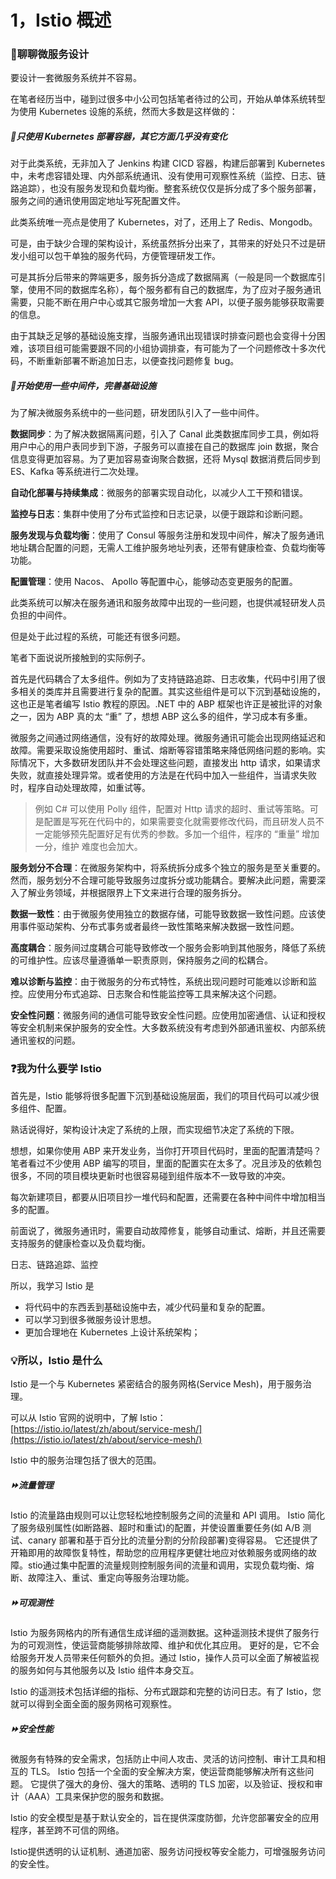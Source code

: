 # 1，Istio 概述



### 🚩聊聊微服务设计

要设计一套微服务系统并不容易。

在笔者经历当中，碰到过很多中小公司包括笔者待过的公司，开始从单体系统转型为使用 Kubernetes 设施的系统，然而大多数是这样做的：



##### 🥇只使用 Kubernetes 部署容器，其它方面几乎没有变化

对于此类系统，无非加入了 Jenkins 构建 CICD 容器，构建后部署到 Kubernetes 中，未考虑容错处理、内外部系统通讯、没有使用可观察性系统（监控、日志、链路追踪），也没有服务发现和负载均衡。整套系统仅仅是拆分成了多个服务部署，服务之间的通讯使用固定地址写死配置文件。

此类系统唯一亮点是使用了 Kubernetes，对了，还用上了 Redis、Mongodb。

可是，由于缺少合理的架构设计，系统虽然拆分出来了，其带来的好处只不过是研发小组可以包干单独的服务代码，方便管理研发工作。

可是其拆分后带来的弊端更多，服务拆分造成了数据隔离（一般是同一个数据库引擎，使用不同的数据库名称），每个服务都有自己的数据库，为了应对子服务通讯需要，只能不断在用户中心或其它服务增加一大套 API，以便子服务能够获取需要的信息。

由于其缺乏足够的基础设施支撑，当服务通讯出现错误时排查问题也会变得十分困难，该项目组可能需要跟不同的小组协调排查，有可能为了一个问题修改十多次代码，不断重新部署不断追加日志，以便查找问题修复 bug。



##### 🥈开始使用一些中间件，完善基础设施

为了解决微服务系统中的一些问题，研发团队引入了一些中间件。

**数据同步**：为了解决数据隔离问题，引入了 Canal 此类数据库同步工具，例如将用户中心的用户表同步到下游，子服务可以直接在自己的数据库 join 数据，聚合信息变得更加容易。为了更加容易查询聚合数据，还将 Mysql 数据消费后同步到 ES、Kafka 等系统进行二次处理。

**自动化部署与持续集成**：微服务的部署实现自动化，以减少人工干预和错误。

**监控与日志**：集群中使用了分布式监控和日志记录，以便于跟踪和诊断问题。

**服务发现与负载均衡**：使用了 Consul 等服务注册和发现中间件，解决了服务通讯地址耦合配置的问题，无需人工维护服务地址列表，还带有健康检查、负载均衡等功能。

**配置管理**：使用 Nacos、 Apollo 等配置中心，能够动态变更服务的配置。

此类系统可以解决在服务通讯和服务故障中出现的一些问题，也提供减轻研发人员负担的中间件。

但是处于此过程的系统，可能还有很多问题。

笔者下面说说所接触到的实际例子。

首先是代码耦合了太多组件。例如为了支持链路追踪、日志收集，代码中引用了很多相关的类库并且需要进行复杂的配置。其实这些组件是可以下沉到基础设施的，这也正是笔者编写 Istio 教程的原因。.NET 中的 ABP 框架也许正是被批评的对象之一，因为 ABP 真的太 “重” 了，想想 ABP 这么多的组件，学习成本有多重。



微服务之间通过网络通信，没有好的故障处理。微服务通讯可能会出现网络延迟和故障。需要采取设施使用超时、重试、熔断等容错策略来降低网络问题的影响。实际情况下，大多数研发团队并不会处理这些问题，直接发出 http 请求，如果请求失败，就直接处理异常。或者使用的方法是在代码中加入一些组件，当请求失败时，程序自动处理故障，如重试等。

> 例如 C# 可以使用 Polly 组件，配置对 Http 请求的超时、重试等策略。可是配置是写死在代码中的，如果需要变化就需要修改代码，而且研发人员不一定能够预先配置好足有优秀的参数。多加一个组件，程序的 “重量” 增加一分，维护 难度也会加大。

**服务划分不合理**：在微服务架构中，将系统拆分成多个独立的服务是至关重要的。然而，服务划分不合理可能导致服务过度拆分或功能耦合。要解决此问题，需要深入了解业务领域，并根据限界上下文来进行合理的服务拆分。

**数据一致性**：由于微服务使用独立的数据存储，可能导致数据一致性问题。应该使用事件驱动架构、分布式事务或者最终一致性策略来解决数据一致性问题。

**高度耦合**：服务间过度耦合可能导致修改一个服务会影响到其他服务，降低了系统的可维护性。应该尽量遵循单一职责原则，保持服务之间的松耦合。

**难以诊断与监控**：由于微服务的分布式特性，系统出现问题时可能难以诊断和监控。应使用分布式追踪、日志聚合和性能监控等工具来解决这个问题。

**安全性问题**：微服务间的通信可能导致安全性问题。应使用加密通信、认证和授权等安全机制来保护服务的安全性。大多数系统没有考虑到外部通讯鉴权、内部系统通讯鉴权的问题。



### ❓我为什么要学 Istio

首先是，Istio 能够将很多配置下沉到基础设施层面，我们的项目代码可以减少很多组件、配置。

熟话说得好，架构设计决定了系统的上限，而实现细节决定了系统的下限。

想想，如果你使用 ABP 来开发业务，当你打开项目代码时，里面的配置清楚吗？笔者看过不少使用 ABP 编写的项目，里面的配置实在太多了。况且涉及的依赖包很多，不同的项目模块更新时也很容易碰到组件版本不一致导致的冲突。



每次新建项目，都要从旧项目抄一堆代码和配置，还需要在各种中间件中增加相当多的配置。



前面说了，微服务通讯时，需要自动故障修复，能够自动重试、熔断，并且还需要支持服务的健康检查以及负载均衡。



日志、链路追踪、监控



所以，我学习 Istio 是

* 将代码中的东西丢到基础设施中去，减少代码量和复杂的配置。
* 可以学习到很多微服务设计思想。
* 更加合理地在 Kubernetes 上设计系统架构；



### 💡所以，Istio 是什么

Istio 是一个与 Kubernetes 紧密结合的服务网格(Service Mesh)，用于服务治理。

可以从 Istio 官网的说明中，了解 Istio：[https://istio.io/latest/zh/about/service-mesh/](https://istio.io/latest/zh/about/service-mesh/)

Istio 中的服务治理包括了很大的范围。



##### ⏩流量管理

Istio 的流量路由规则可以让您轻松地控制服务之间的流量和 API 调用。 Istio 简化了服务级别属性(如断路器、超时和重试)的配置，并使设置重要任务(如 A/B 测试、canary 部署和基于百分比的流量分割的分阶段部署)变得容易。 它还提供了开箱即用的故障恢复特性，帮助您的应用程序更健壮地应对依赖服务或网络的故障。stio通过集中配置的流量规则控制服务间的流量和调用，实现负载均衡、熔断、故障注入、重试、重定向等服务治理功能。





##### ⏩可观测性

Istio 为服务网格内的所有通信生成详细的遥测数据。这种遥测技术提供了服务行为的可观测性，使运营商能够排除故障、维护和优化其应用。 更好的是，它不会给服务开发人员带来任何额外的负担。通过 Istio，操作人员可以全面了解被监视的服务如何与其他服务以及 Istio 组件本身交互。

Istio 的遥测技术包括详细的指标、分布式跟踪和完整的访问日志。有了 Istio，您就可以得到全面全面的服务网格可观察性。



##### ⏩安全性能

微服务有特殊的安全需求，包括防止中间人攻击、灵活的访问控制、审计工具和相互的 TLS。 Istio 包括一个全面的安全解决方案，使运营商能够解决所有这些问题。 它提供了强大的身份、强大的策略、透明的 TLS 加密，以及验证、授权和审计（AAA）工具来保护您的服务和数据。

Istio 的安全模型是基于默认安全的，旨在提供深度防御，允许您部署安全的应用程序，甚至跨不可信的网络。

Istio提供透明的认证机制、通道加密、服务访问授权等安全能力，可增强服务访问的安全性。